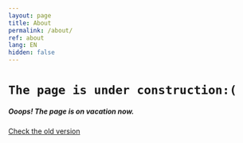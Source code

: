 ```yaml
---
layout: page
title: About
permalink: /about/
ref: about
lang: EN
hidden: false
---
```


# `The page is under construction:(`
##### Ooops! The page is on vacation now.  

[Check the old version](/legacy/about.md)